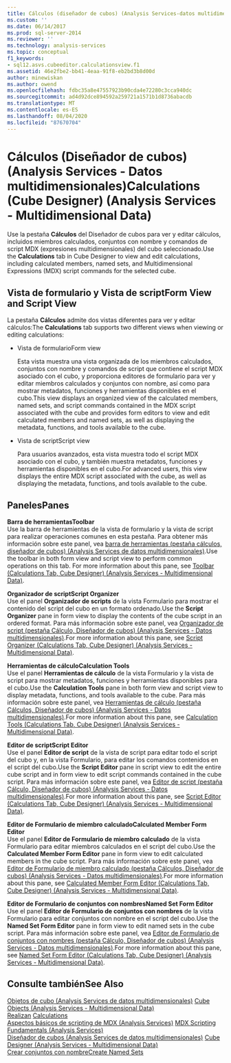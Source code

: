 ```yaml
---
title: Cálculos (diseñador de cubos) (Analysis Services-datos multidimensionales) | Microsoft Docs
ms.custom: ''
ms.date: 06/14/2017
ms.prod: sql-server-2014
ms.reviewer: ''
ms.technology: analysis-services
ms.topic: conceptual
f1_keywords:
- sql12.asvs.cubeeditor.calculationsview.f1
ms.assetid: 46e2fbe2-bb41-4eaa-91f8-eb2bd3b8d00d
author: minewiskan
ms.author: owend
ms.openlocfilehash: fdbc35a8e47557923b90cda4e72280c3cca940dc
ms.sourcegitcommit: ad4d92dce894592a259721a1571b1d8736abacdb
ms.translationtype: MT
ms.contentlocale: es-ES
ms.lasthandoff: 08/04/2020
ms.locfileid: "87670704"
---
```

# <a name="calculations-cube-designer-analysis-services---multidimensional-data"></a><span data-ttu-id="b68f3-102">Cálculos (Diseñador de cubos) (Analysis Services - Datos multidimensionales)</span><span class="sxs-lookup"><span data-stu-id="b68f3-102">Calculations (Cube Designer) (Analysis Services - Multidimensional Data)</span></span>
  <span data-ttu-id="b68f3-103">Use la pestaña **Cálculos** del Diseñador de cubos para ver y editar cálculos, incluidos miembros calculados, conjuntos con nombre y comandos de script MDX (expresiones multidimensionales) del cubo seleccionado.</span><span class="sxs-lookup"><span data-stu-id="b68f3-103">Use the **Calculations** tab in Cube Designer to view and edit calculations, including calculated members, named sets, and Multidimensional Expressions (MDX) script commands for the selected cube.</span></span>  
  
## <a name="form-view-and-script-view"></a><span data-ttu-id="b68f3-104">Vista de formulario y Vista de script</span><span class="sxs-lookup"><span data-stu-id="b68f3-104">Form View and Script View</span></span>  
 <span data-ttu-id="b68f3-105">La pestaña **Cálculos** admite dos vistas diferentes para ver y editar cálculos:</span><span class="sxs-lookup"><span data-stu-id="b68f3-105">The **Calculations** tab supports two different views when viewing or editing calculations:</span></span>  
  
-   <span data-ttu-id="b68f3-106">Vista de formulario</span><span class="sxs-lookup"><span data-stu-id="b68f3-106">Form view</span></span>  
  
     <span data-ttu-id="b68f3-107">Esta vista muestra una vista organizada de los miembros calculados, conjuntos con nombre y comandos de script que contiene el script MDX asociado con el cubo, y proporciona editores de formulario para ver y editar miembros calculados y conjuntos con nombre, así como para mostrar metadatos, funciones y herramientas disponibles en el cubo.</span><span class="sxs-lookup"><span data-stu-id="b68f3-107">This view displays an organized view of the calculated members, named sets, and script commands contained in the MDX script associated with the cube and provides form editors to view and edit calculated members and named sets, as well as displaying the metadata, functions, and tools available to the cube.</span></span>  
  
-   <span data-ttu-id="b68f3-108">Vista de script</span><span class="sxs-lookup"><span data-stu-id="b68f3-108">Script view</span></span>  
  
     <span data-ttu-id="b68f3-109">Para usuarios avanzados, esta vista muestra todo el script MDX asociado con el cubo, y también muestra metadatos, funciones y herramientas disponibles en el cubo.</span><span class="sxs-lookup"><span data-stu-id="b68f3-109">For advanced users, this view displays the entire MDX script associated with the cube, as well as displaying the metadata, functions, and tools available to the cube.</span></span>  
  
## <a name="panes"></a><span data-ttu-id="b68f3-110">Paneles</span><span class="sxs-lookup"><span data-stu-id="b68f3-110">Panes</span></span>  
 <span data-ttu-id="b68f3-111">**Barra de herramientas**</span><span class="sxs-lookup"><span data-stu-id="b68f3-111">**Toolbar**</span></span>  
 <span data-ttu-id="b68f3-112">Use la barra de herramientas de la vista de formulario y la vista de script para realizar operaciones comunes en esta pestaña. Para obtener más información sobre este panel, vea [barra de herramientas &#40;pestaña cálculos, diseñador de cubos&#41; &#40;Analysis Services de datos multidimensionales&#41;](toolbar-calculations-tab-cube-designer-analysis-services-multidimensional-data.md).</span><span class="sxs-lookup"><span data-stu-id="b68f3-112">Use the toolbar in both form view and script view to perform common operations on this tab. For more information about this pane, see [Toolbar &#40;Calculations Tab, Cube Designer&#41; &#40;Analysis Services - Multidimensional Data&#41;](toolbar-calculations-tab-cube-designer-analysis-services-multidimensional-data.md).</span></span>  
  
 <span data-ttu-id="b68f3-113">**Organizador de script**</span><span class="sxs-lookup"><span data-stu-id="b68f3-113">**Script Organizer**</span></span>  
 <span data-ttu-id="b68f3-114">Use el panel **Organizador de scripts** de la vista Formulario para mostrar el contenido del script del cubo en un formato ordenado.</span><span class="sxs-lookup"><span data-stu-id="b68f3-114">Use the **Script Organizer** pane in form view to display the contents of the cube script in an ordered format.</span></span> <span data-ttu-id="b68f3-115">Para más información sobre este panel, vea [Organizador de script &#40;pestaña Cálculo, Diseñador de cubos&#41; &#40;Analysis Services - Datos multidimensionales&#41;](script-organizer-cube-designer-analysis-services-multidimensional-data.md).</span><span class="sxs-lookup"><span data-stu-id="b68f3-115">For more information about this pane, see [Script Organizer &#40;Calculations Tab, Cube Designer&#41; &#40;Analysis Services - Multidimensional Data&#41;](script-organizer-cube-designer-analysis-services-multidimensional-data.md).</span></span>  
  
 <span data-ttu-id="b68f3-116">**Herramientas de cálculo**</span><span class="sxs-lookup"><span data-stu-id="b68f3-116">**Calculation Tools**</span></span>  
 <span data-ttu-id="b68f3-117">Use el panel **Herramientas de cálculo** de la vista Formulario y la vista de script para mostrar metadatos, funciones y herramientas disponibles para el cubo.</span><span class="sxs-lookup"><span data-stu-id="b68f3-117">Use the **Calculation Tools** pane in both form view and script view to display metadata, functions, and tools available to the cube.</span></span> <span data-ttu-id="b68f3-118">Para más información sobre este panel, vea [Herramientas de cálculo &#40;pestaña Cálculos, Diseñador de cubos&#41; &#40;Analysis Services - Datos multidimensionales&#41;](calculation-tools-cube-designer-analysis-services-multidimensional-data.md).</span><span class="sxs-lookup"><span data-stu-id="b68f3-118">For more information about this pane, see [Calculation Tools &#40;Calculations Tab, Cube Designer&#41; &#40;Analysis Services - Multidimensional Data&#41;](calculation-tools-cube-designer-analysis-services-multidimensional-data.md).</span></span>  
  
 <span data-ttu-id="b68f3-119">**Editor de script**</span><span class="sxs-lookup"><span data-stu-id="b68f3-119">**Script Editor**</span></span>  
 <span data-ttu-id="b68f3-120">Use el panel **Editor de script** de la vista de script para editar todo el script del cubo y, en la vista Formulario, para editar los comandos contenidos en el script del cubo.</span><span class="sxs-lookup"><span data-stu-id="b68f3-120">Use the **Script Editor** pane in script view to edit the entire cube script and in form view to edit script commands contained in the cube script.</span></span> <span data-ttu-id="b68f3-121">Para más información sobre este panel, vea [Editor de script &#40;pestaña Cálculo, Diseñador de cubos&#41; &#40;Analysis Services - Datos multidimensionales&#41;](script-editor-calculations-cube-designer-analysis-services-multidimensional-data.md).</span><span class="sxs-lookup"><span data-stu-id="b68f3-121">For more information about this pane, see [Script Editor &#40;Calculations Tab, Cube Designer&#41; &#40;Analysis Services - Multidimensional Data&#41;](script-editor-calculations-cube-designer-analysis-services-multidimensional-data.md).</span></span>  
  
 <span data-ttu-id="b68f3-122">**Editor de Formulario de miembro calculado**</span><span class="sxs-lookup"><span data-stu-id="b68f3-122">**Calculated Member Form Editor**</span></span>  
 <span data-ttu-id="b68f3-123">Use el panel **Editor de Formulario de miembro calculado** de la vista Formulario para editar miembros calculados en el script del cubo.</span><span class="sxs-lookup"><span data-stu-id="b68f3-123">Use the **Calculated Member Form Editor** pane in form view to edit calculated members in the cube script.</span></span> <span data-ttu-id="b68f3-124">Para más información sobre este panel, vea [Editor de Formulario de miembro calculado &#40;pestaña Cálculos, Diseñador de cubos&#41; &#40;Analysis Services - Datos multidimensionales&#41;](calculated-member-form-editor-cube-designer-analysis-services-multidimensional-data.md).</span><span class="sxs-lookup"><span data-stu-id="b68f3-124">For more information about this pane, see [Calculated Member Form Editor &#40;Calculations Tab, Cube Designer&#41; &#40;Analysis Services - Multidimensional Data&#41;](calculated-member-form-editor-cube-designer-analysis-services-multidimensional-data.md).</span></span>  
  
 <span data-ttu-id="b68f3-125">**Editor de Formulario de conjuntos con nombres**</span><span class="sxs-lookup"><span data-stu-id="b68f3-125">**Named Set Form Editor**</span></span>  
 <span data-ttu-id="b68f3-126">Use el panel **Editor de Formulario de conjuntos con nombres** de la vista Formulario para editar conjuntos con nombre en el script del cubo.</span><span class="sxs-lookup"><span data-stu-id="b68f3-126">Use the **Named Set Form Editor** pane in form view to edit named sets in the cube script.</span></span> <span data-ttu-id="b68f3-127">Para más información sobre este panel, vea [Editor de Formulario de conjuntos con nombres &#40;pestaña Cálculo, Diseñador de cubos&#41; &#40;Analysis Services - Datos multidimensionales&#41;](named-set-form-editor-cube-designer-analysis-services-multidimensional-data.md).</span><span class="sxs-lookup"><span data-stu-id="b68f3-127">For more information about this pane, see [Named Set Form Editor &#40;Calculations Tab, Cube Designer&#41; &#40;Analysis Services - Multidimensional Data&#41;](named-set-form-editor-cube-designer-analysis-services-multidimensional-data.md).</span></span>  
  
## <a name="see-also"></a><span data-ttu-id="b68f3-128">Consulte también</span><span class="sxs-lookup"><span data-stu-id="b68f3-128">See Also</span></span>  
 <span data-ttu-id="b68f3-129">[Objetos de cubo &#40;Analysis Services de datos multidimensionales&#41;](multidimensional-models-olap-logical-cube-objects/cube-objects-analysis-services-multidimensional-data.md) </span><span class="sxs-lookup"><span data-stu-id="b68f3-129">[Cube Objects &#40;Analysis Services - Multidimensional Data&#41;](multidimensional-models-olap-logical-cube-objects/cube-objects-analysis-services-multidimensional-data.md) </span></span>  
 <span data-ttu-id="b68f3-130">[Realizan](multidimensional-models-olap-logical-cube-objects/calculations.md) </span><span class="sxs-lookup"><span data-stu-id="b68f3-130">[Calculations](multidimensional-models-olap-logical-cube-objects/calculations.md) </span></span>  
 <span data-ttu-id="b68f3-131">[Aspectos básicos de scripting de MDX &#40;Analysis Services&#41;](multidimensional-models/mdx/mdx-scripting-fundamentals-analysis-services.md) </span><span class="sxs-lookup"><span data-stu-id="b68f3-131">[MDX Scripting Fundamentals &#40;Analysis Services&#41;](multidimensional-models/mdx/mdx-scripting-fundamentals-analysis-services.md) </span></span>  
 <span data-ttu-id="b68f3-132">[Diseñador de cubos &#40;Analysis Services de datos multidimensionales&#41;](cube-designer-analysis-services-multidimensional-data.md) </span><span class="sxs-lookup"><span data-stu-id="b68f3-132">[Cube Designer &#40;Analysis Services - Multidimensional Data&#41;](cube-designer-analysis-services-multidimensional-data.md) </span></span>  
 [<span data-ttu-id="b68f3-133">Crear conjuntos con nombre</span><span class="sxs-lookup"><span data-stu-id="b68f3-133">Create Named Sets</span></span>](multidimensional-models/create-named-sets.md)  
  
  
